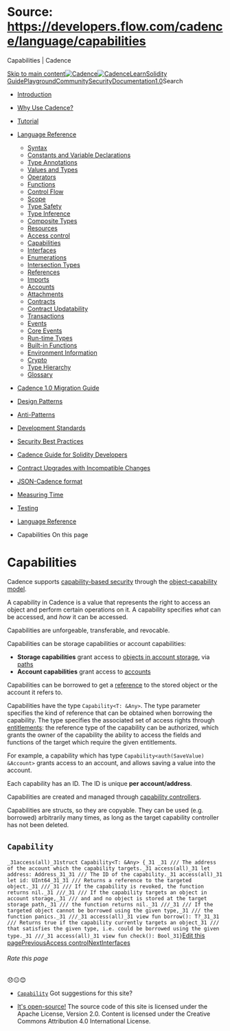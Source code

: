 # Source: https://developers.flow.com/cadence/language/capabilities




Capabilities | Cadence




[Skip to main content](#__docusaurus_skipToContent_fallback)[![Cadence](/img/logo.svg)![Cadence](/img/logo.svg)](/)[Learn](/learn)[Solidity Guide](/docs/solidity-to-cadence)[Playground](https://play.flow.com/)[Community](/community)[Security](https://flow.com/flow-responsible-disclosure/)[Documentation](/docs/)[1.0](/docs/)Search

* [Introduction](/docs/)
* [Why Use Cadence?](/docs/why)
* [Tutorial](/docs/tutorial/first-steps)
* [Language Reference](/docs/language/)
  + [Syntax](/docs/language/syntax)
  + [Constants and Variable Declarations](/docs/language/constants-and-variables)
  + [Type Annotations](/docs/language/type-annotations)
  + [Values and Types](/docs/language/values-and-types)
  + [Operators](/docs/language/operators)
  + [Functions](/docs/language/functions)
  + [Control Flow](/docs/language/control-flow)
  + [Scope](/docs/language/scope)
  + [Type Safety](/docs/language/type-safety)
  + [Type Inference](/docs/language/type-inference)
  + [Composite Types](/docs/language/composite-types)
  + [Resources](/docs/language/resources)
  + [Access control](/docs/language/access-control)
  + [Capabilities](/docs/language/capabilities)
  + [Interfaces](/docs/language/interfaces)
  + [Enumerations](/docs/language/enumerations)
  + [Intersection Types](/docs/language/intersection-types)
  + [References](/docs/language/references)
  + [Imports](/docs/language/imports)
  + [Accounts](/docs/language/accounts/)
  + [Attachments](/docs/language/attachments)
  + [Contracts](/docs/language/contracts)
  + [Contract Updatability](/docs/language/contract-updatability)
  + [Transactions](/docs/language/transactions)
  + [Events](/docs/language/events)
  + [Core Events](/docs/language/core-events)
  + [Run-time Types](/docs/language/run-time-types)
  + [Built-in Functions](/docs/language/built-in-functions)
  + [Environment Information](/docs/language/environment-information)
  + [Crypto](/docs/language/crypto)
  + [Type Hierarchy](/docs/language/type-hierarchy)
  + [Glossary](/docs/language/glossary)
* [Cadence 1.0 Migration Guide](/docs/cadence-migration-guide/)
* [Design Patterns](/docs/design-patterns)
* [Anti-Patterns](/docs/anti-patterns)
* [Development Standards](/docs/project-development-tips)
* [Security Best Practices](/docs/security-best-practices)
* [Cadence Guide for Solidity Developers](/docs/solidity-to-cadence)
* [Contract Upgrades with Incompatible Changes](/docs/contract-upgrades)
* [JSON-Cadence format](/docs/json-cadence-spec)
* [Measuring Time](/docs/measuring-time)
* [Testing](/docs/testing-framework)


* [Language Reference](/docs/language/)
* Capabilities
On this page
# Capabilities

Cadence supports [capability-based security](https://en.wikipedia.org/wiki/Capability-based_security)
through the [object-capability model](https://en.wikipedia.org/wiki/Object-capability_model).

A capability in Cadence is a value that represents the right
to access an object and perform certain operations on it.
A capability specifies *what* can be accessed, and *how* it can be accessed.

Capabilities are unforgeable, transferable, and revocable.

Capabilities can be storage capabilities or account capabilities:

* **Storage capabilities** grant access to [objects in account storage](/docs/language/accounts/storage),
  via [paths](/docs/language/accounts/paths)
* **Account capabilities** grant access to [accounts](/docs/language/accounts/)

Capabilities can be borrowed to get a [reference](/docs/language/references) to the stored object or the account it refers to.

Capabilities have the type `Capability<T: &Any>`.
The type parameter specifies the kind of reference that can be obtained when borrowing the capability.
The type specifies the associated set of access rights through [entitlements](/docs/language/access-control):
the reference type of the capability can be authorized,
which grants the owner of the capability the ability to access the fields and functions of the target
which require the given entitlements.

For example, a capability which has type `Capability<auth(SaveValue) &Account>`
grants access to an account, and allows saving a value into the account.

Each capability has an ID.
The ID is unique **per account/address**.

Capabilities are created and managed through [capability controllers](/docs/language/accounts/capabilities).

Capabilities are structs, so they are copyable.
They can be used (e.g. borrowed) arbitrarily many times, as long as the target capability controller has not been deleted.

## `Capability`[​](#capability "Direct link to capability")

 `_31access(all)_31struct Capability<T: &Any> {_31 _31 /// The address of the account which the capability targets._31 access(all)_31 let address: Address_31_31 /// The ID of the capability._31 access(all)_31 let id: UInt64_31_31 /// Returns a reference to the targeted object._31 ///_31 /// If the capability is revoked, the function returns nil._31 ///_31 /// If the capability targets an object in account storage,_31 /// and and no object is stored at the target storage path,_31 /// the function returns nil._31 ///_31 /// If the targeted object cannot be borrowed using the given type,_31 /// the function panics._31 ///_31 access(all)_31 view fun borrow(): T?_31_31 /// Returns true if the capability currently targets an object_31 /// that satisfies the given type, i.e. could be borrowed using the given type._31 ///_31 access(all)_31 view fun check(): Bool_31}`[Edit this page](https://github.com/onflow/cadence-lang.org/tree/main/docs/language/capabilities.md)[PreviousAccess control](/docs/language/access-control)[NextInterfaces](/docs/language/interfaces)
###### Rate this page

😞😐😊

* [`Capability`](#capability)
Got suggestions for this site? 

* [It's open-source!](https://github.com/onflow/cadence-lang.org)
The source code of this site is licensed under the Apache License, Version 2.0.
Content is licensed under the Creative Commons Attribution 4.0 International License.

